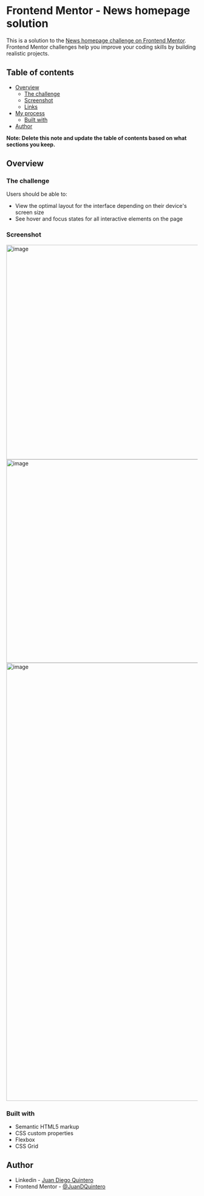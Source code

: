 # Frontend Mentor - News homepage solution

This is a solution to the [News homepage challenge on Frontend Mentor](https://www.frontendmentor.io/challenges/news-homepage-H6SWTa1MFl). Frontend Mentor challenges help you improve your coding skills by building realistic projects. 

## Table of contents

- [Overview](#overview)
  - [The challenge](#the-challenge)
  - [Screenshot](#screenshot)
  - [Links](#links)
- [My process](#my-process)
  - [Built with](#built-with)
- [Author](#author)

**Note: Delete this note and update the table of contents based on what sections you keep.**

## Overview

### The challenge

Users should be able to:

- View the optimal layout for the interface depending on their device's screen size
- See hover and focus states for all interactive elements on the page

### Screenshot

<img width="563" alt="image" src="https://github.com/user-attachments/assets/2fac93bf-9db1-4925-9cec-2dc11e57b65c" />
<img width="534" alt="image" src="https://github.com/user-attachments/assets/91cdf05a-a872-4e16-9145-dcf6875cb88b" />
<img width="1150" alt="image" src="https://github.com/user-attachments/assets/377d091f-97cc-42a0-8331-a074441a7ac9" />

### Built with

- Semantic HTML5 markup
- CSS custom properties
- Flexbox
- CSS Grid

## Author

- Linkedin - [Juan Diego Quintero](https://www.linkedin.com/in/juan-diego-qu/)
- Frontend Mentor - [@JuanDQuintero](https://www.frontendmentor.io/profile/JuanDQuintero)
